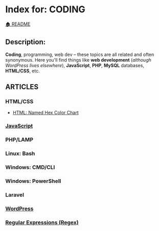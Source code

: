 
<link rel="stylesheet" href="../_css/main.css">

# Index for: CODING

[🏚️ README](../README.md)

## Description:


<section class="ehw-doc-descr">

**Coding**, programming, web dev &ndash; these topics are all related and often synonymous. Here you'll find things like **web development** (_although WordPress lives elsewhere_), **JavaScript**, **PHP**, **MySQL** databases, **HTML/CSS**, etc.
</section>

## ARTICLES

### HTML/CSS

- [HTML: Named Hex Color Chart](html-hex-colors.md)

### [JavaScript](javascript.md)


### PHP/LAMP


### Linux: Bash


### Windows: CMD/CLI


### Windows: PowerShell


### Laravel


### [WordPress](../wp/index.md)


### [Regular Expressions (Regex)](regex.md)